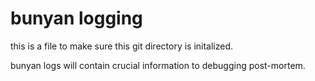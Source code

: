 # bunyan logging

this is a file to make sure this git directory is initalized.

bunyan logs will contain crucial information to debugging post-mortem.

